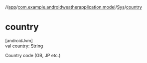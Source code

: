 //[app](../../../index.md)/[com.example.androidweatherapplication.model](../index.md)/[Sys](index.md)/[country](country.md)

# country

[androidJvm]\
val [country](country.md): [String](https://kotlinlang.org/api/latest/jvm/stdlib/kotlin/-string/index.html)

Country code (GB, JP etc.)
